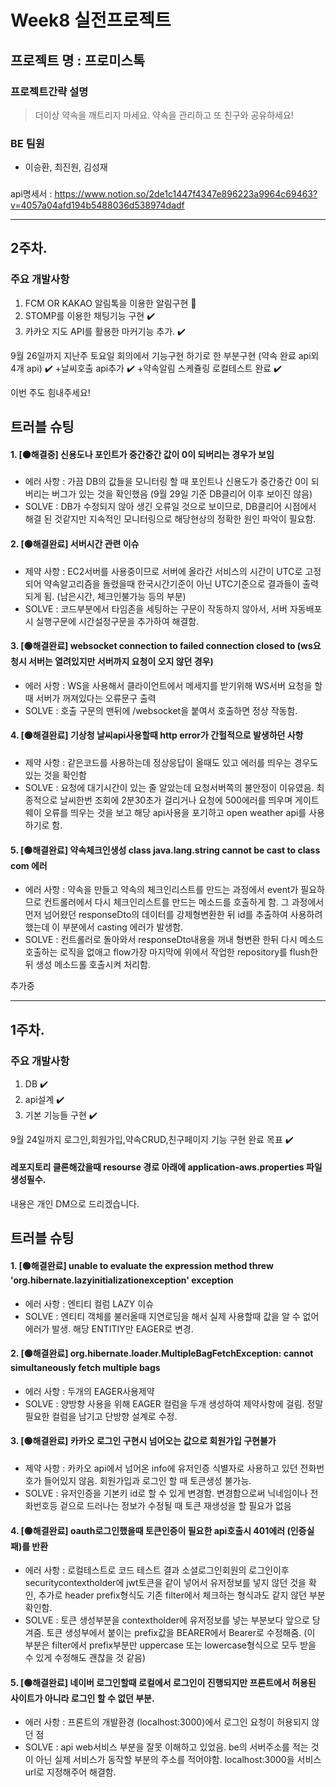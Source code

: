 # Week8 실전프로젝트

## 프로젝트 명 : 프로미스톡

### 프로젝트간략 설명
> 더이상 약속을 깨트리지 마세요. 약속을 관리하고 또 친구와 공유하세요!

### BE 팀원
 - 이승환, 최진원, 김성재
###
api명세서 : https://www.notion.so/2de1c1447f4347e896223a9964c69463?v=4057a04afd194b5488036d538974dadf

***

## 2주차. 

### 주요 개발사항
1. FCM OR KAKAO 알림톡을 이용한 알림구현 🔧
2. STOMP를 이용한 채팅기능 구현 ✔️
3. 카카오 지도 API를 활용한 마커기능 추가. ✔️

9월 26일까지 지난주 토요일 회의에서 기능구현 하기로 한 부분구현 (약속 완료 api외 4개 api) ✔️
+날씨호출 api추가 ✔️
+약속알림 스케쥴링 로컬테스트 완료 ✔️

이번 주도 힘내주세요!
 
## 트러블 슈팅

#### 1. [🟠해결중] 신용도나 포인트가 중간중간 값이 0이 되버리는 경우가 보임

 - 에러 사항 : 가끔 DB의 값들을 모니터링 할 때 포인트나 신용도가 중간중간 0이 되버리는 버그가 있는 것을 확인했음 (9월 29일 기준 DB클리어 이후 보이진 않음)
 - SOLVE : DB가 수정되지 않아 생긴 오류일 것으로 보이므로, DB클리어 시점에서 해결 된 것같지만 지속적인 모니터링으로 해당현상의 정확한 원인 파악이 필요함.
 
 #### 2. [🟢해결완료] 서버시간 관련 이슈

 - 제약 사항 : EC2서버를 사용중이므로 서버에 올라간 서비스의 시간이 UTC로 고정되어 약속알고리즘을 돌렸을때 한국시간기준이 아닌 UTC기준으로 결과들이 출력되게 됨. (남은시간, 체크인불가능 등의 부분)
 - SOLVE :  코드부분에서 타임존을 세팅하는 구문이 작동하지 않아서, 서버 자동배포시 실행구문에 시간설정구문을 추가하여 해결함.
 
 #### 3. [🟢해결완료] websocket connection to failed connection closed to (ws요청시 서버는 열려있지만 서버까지 요청이 오지 않던 경우)

 - 에러 사항 : WS을 사용해서 클라이언트에서 메세지를 받기위해 WS서버 요청을 할 때 서버가 꺼져있다는 오류문구 출력
 - SOLVE : 호출 구문의 맨뒤에 /websocket을 붙여서 호출하면 정상 작동함.
 
 #### 4. [🟢해결완료] 기상청 날씨api사용할때 http error가 간헐적으로 발생하던 사항 

 - 제약 사항 : 같은코드를 사용하는데 정상응답이 올때도 있고 에러를 띄우는 경우도 있는 것을 확인함
 - SOLVE : 요청에 대기시간이 있는 줄 알았는데 요청서버쪽의 불안정이 이유였음. 최종적으로 날씨한번 조회에 2분30초가 걸리거나 요청에 500에러를 띄우며 게이트웨이 오류를 띄우는 것을 보고 해당 api사용을 포기하고 open weather api를 사용하기로 함.
 
 #### 5. [🟢해결완료] 약속체크인생성 class java.lang.string cannot be cast to class com 에러

 - 에러 사항 : 약속을 만들고 약속의 체크인리스트를 만드는 과정에서 event가 필요하므로 컨트롤러에서 다시 체크인리스트를 만드는 메소드를 호출하게 함. 그 과정에서 먼저 넘어왔던 responseDto의 데이터를 강제형변환한 뒤 id를 추출하여 사용하려했는데 이 부분에서 casting 에러가 발생함.
 - SOLVE : 컨트롤러로 돌아와서 responseDto내용을 꺼내 형변환 한뒤 다시 메소드 호출하는 로직을 없애고 flow가장 마지막에 위에서 작업한 repository를 flush한 뒤 생성 메소드롤 호출시켜 처리함.

추가중

***

## 1주차. 

### 주요 개발사항
1. DB ✔️
2. api설계 ✔️
3. 기본 기능들 구현 ✔️

9월 24일까지 로그인,회원가입,약속CRUD,친구페이지 기능 구현 완료 목표 ✔️

#### 레포지토리 클론해갔을때 resourse 경로 아래에 application-aws.properties 파일 생성필수. 
내용은 개인 DM으로 드리겠습니다.

## 트러블 슈팅

#### 1. [🟢해결완료] unable to evaluate the expression method threw 'org.hibernate.lazyinitializationexception' exception

 - 에러 사항 : 엔티티 컬럼 LAZY 이슈
 - SOLVE : 엔티티 객체를 불러올때 지연로딩을 해서 실제 사용할때 값을 알 수 없어 에러가 발생. 해당 ENTITIY만 EAGER로 변경.

#### 2. [🟢해결완료] org.hibernate.loader.MultipleBagFetchException: cannot simultaneously fetch multiple bags 

- 에러 사항 : 두개의 EAGER사용제약
- SOLVE : 양방향 사용을 위해 EAGER 컬럼을 두개 생성하여 제약사항에 걸림. 정말 필요한 컬럼을 남기고 단방향 설계로 수정.

#### 3. [🟢해결완료] 카카오 로그인 구현시 넘어오는 값으로 회원가입 구현불가

- 제약 사항 : 카카오 api에서 넘어온 info에 유저인증 식별자로 사용하고 있던 전화번호가 들어있지 않음. 회원가입과 로그인 할 때 토큰생성 불가능.
- SOLVE : 유저인증을 기본키 id로 할 수 있게 변경함. 변경함으로써 닉네임이나 전화번호등 겉으로 드러나는 정보가 수정될 때 토큰 재생성을 할 필요가 없음

#### 4. [🟢해결완료] oauth로그인했을때 토큰인증이 필요한 api호출시 401에러 (인증실패)를 반환

- 에러 사항 : 로컬테스트로 코드 테스트 결과 소셜로그인회원의 로그인이후 securitycontextholder에 jwt토큰을 같이 넣어서 유저정보를 넣지 않던 것을 확인, 
추가로 header prefix형식도 기존 filter에서 체크하는 형식과도 같지 않던 부분 확인함.
- SOLVE : 토큰 생성부분을 contextholder에 유저정보를 넣는 부분보다 앞으로 당겨줌. 토큰 생성부에서 붙이는 prefix값을 BEARER에서 Bearer로 수정해줌. (이 부분은 filter에서 prefix부분만 uppercase 또는 lowercase형식으로 모두 받을 수 있게 수정해도 괜찮을 것 같음) 

#### 5. [🟢해결완료] 네이버 로그인할때 로컬에서 로그인이 진행되지만 프론트에서 허용된 사이트가 아니라 로그인 할 수 없던 부분.

- 에러 사항 : 프론트의 개발환경 (localhost:3000)에서 로그인 요청이 허용되지 않던 점
- SOLVE : api web서비스 부분을 잘못 이해하고 있었음. be의 서버주소를 적는 것이 아닌 실제 서비스가 동작할 부분의 주소를 적어야함. localhost:3000을 서비스 url로 지정해주어 해결함.

